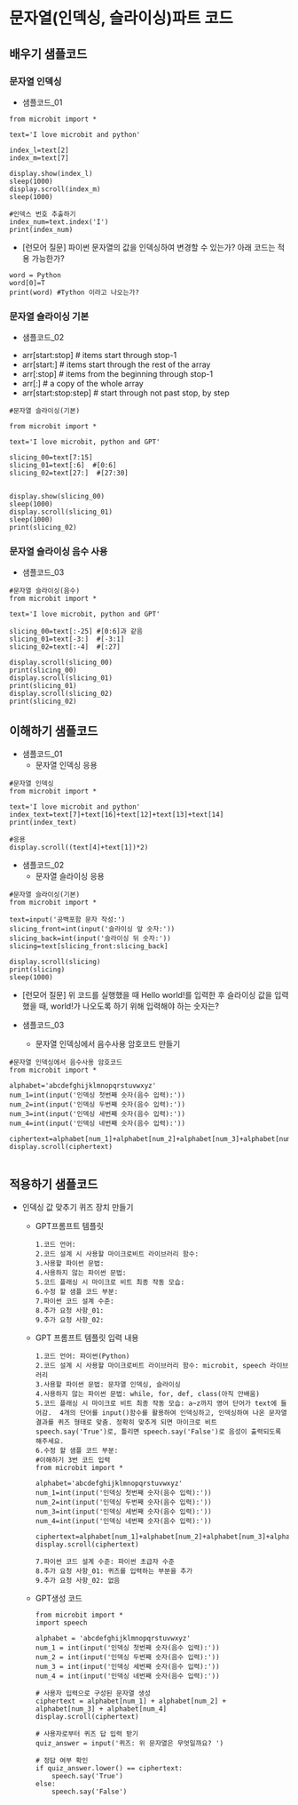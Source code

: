 # 문자열(인덱싱, 슬라이싱)파트 코드
## 배우기 샘플코드
### 문자열 인덱싱
* 샘플코드_01
```
from microbit import *

text='I love microbit and python'

index_l=text[2]
index_m=text[7]

display.show(index_l)
sleep(1000)
display.scroll(index_m)
sleep(1000)

#인덱스 번호 추출하기
index_num=text.index('I')
print(index_num)
```

* [런모어 질문] 파이썬 문자열의 값을 인덱싱하여 변경할 수 있는가? 아래 코드는 적용 가능한가?
```
word = Python
word[0]=T
print(word) #Tython 이라고 나오는가?
```


### 문자열 슬라이싱 기본
* 샘플코드_02
- arr[start:stop]         # items start through stop-1
- arr[start:]             # items start through the rest of the array
- arr[:stop]              # items from the beginning through stop-1
- arr[:]                  # a copy of the whole array
- arr[start:stop:step]    # start through not past stop, by step
```
#문자열 슬라이싱(기본)

from microbit import *

text='I love microbit, python and GPT'

slicing_00=text[7:15]
slicing_01=text[:6]  #[0:6]
slicing_02=text[27:]  #[27:30]


display.show(slicing_00)
sleep(1000)
display.scroll(slicing_01)
sleep(1000)
print(slicing_02)

```

### 문자열 슬라이싱 음수 사용
* 샘플코드_03
```
#문자열 슬라이싱(음수)
from microbit import *

text='I love microbit, python and GPT'

slicing_00=text[:-25] #[0:6]과 같음
slicing_01=text[-3:]  #[-3:1]
slicing_02=text[:-4]  #[:27]

display.scroll(slicing_00)
print(slicing_00)
display.scroll(slicing_01)
print(slicing_01)
display.scroll(slicing_02)
print(slicing_02)
```

## 이해하기 샘플코드
* 샘플코드_01
  - 문자열 인덱싱 응용

```
#문자열 인덱싱
from microbit import *

text='I love microbit and python'
index_text=text[7]+text[16]+text[12]+text[13]+text[14]
print(index_text)

#응용
display.scroll((text[4]+text[1])*2)
```

* 샘플코드_02
  - 문자열 슬라이싱 응용
```
#문자열 슬라이싱(기본)
from microbit import *

text=input('공백포함 문자 작성:')
slicing_front=int(input('슬라이싱 앞 숫자:'))
slicing_back=int(input('슬라이싱 뒤 숫자:'))
slicing=text[slicing_front:slicing_back]

display.scroll(slicing)
print(slicing)
sleep(1000)
```

* [런모어 질문] 위 코드를 실행했을 때 Hello world!를 입력한 후 슬라이싱 값을 입력했을 때, world!가 나오도록 하기 위해 입력해야 하는 숫자는?

  
* 샘플코드_03
  - 문자열 인덱싱에서 음수사용 암호코드 만들기
```
#문자열 인덱싱에서 음수사용 암호코드
from microbit import *

alphabet='abcdefghijklmnopqrstuvwxyz'
num_1=int(input('인덱싱 첫번째 숫자(음수 입력):'))
num_2=int(input('인덱싱 두번째 숫자(음수 입력):'))
num_3=int(input('인덱싱 세번째 숫자(음수 입력):'))
num_4=int(input('인덱싱 네번째 숫자(음수 입력):'))

ciphertext=alphabet[num_1]+alphabet[num_2]+alphabet[num_3]+alphabet[num_4]
display.scroll(ciphertext)


```

## 적용하기 샘플코드
* 인덱싱 값 맞추기 퀴즈 장치 만들기
  - GPT프롬프트 템플릿
    ```
    1.코드 언어:
    2.코드 설계 시 사용할 마이크로비트 라이브러리 함수:
    3.사용할 파이썬 문법:
    4.사용하지 않는 파이썬 문법:
    5.코드 플래싱 시 마이크로 비트 최종 작동 모습:
    6.수정 할 샘플 코드 부분:
    7.파이썬 코드 설계 수준:
    8.추가 요청 사항_01:
    9.추가 요청 사항_02:
    ```

  - GPT 프롬프트 템플릿 입력 내용
    ```
    1.코드 언어: 파이썬(Python)
    2.코드 설계 시 사용할 마이크로비트 라이브러리 함수: microbit, speech 라이브러리
    3.사용할 파이썬 문법: 문자열 인덱싱, 슬라이싱
    4.사용하지 않는 파이썬 문법: while, for, def, class(아직 안배움)
    5.코드 플래싱 시 마이크로 비트 최종 작동 모습: a~z까지 영어 단어가 text에 들어감.  4개의 단어를 input()함수를 활용하여 인덱싱하고, 인덱싱하여 나온 문자열 결과를 퀴즈 형태로 맞춤. 정확히 맞추게 되면 마이크로 비트 speech.say('True')로, 틀리면 speech.say('False')로 음성이 출력되도록 해주세요.
    6.수정 할 샘플 코드 부분:
    #이해하기 3번 코드 입력
    from microbit import *
    
    alphabet='abcdefghijklmnopqrstuvwxyz'
    num_1=int(input('인덱싱 첫번째 숫자(음수 입력):'))
    num_2=int(input('인덱싱 두번째 숫자(음수 입력):'))
    num_3=int(input('인덱싱 세번째 숫자(음수 입력):'))
    num_4=int(input('인덱싱 네번째 숫자(음수 입력):'))
    
    ciphertext=alphabet[num_1]+alphabet[num_2]+alphabet[num_3]+alphabet[num_4]
    display.scroll(ciphertext)
    
    7.파이썬 코드 설계 수준: 파이썬 초급자 수준
    8.추가 요청 사항_01: 퀴즈를 입력하는 부분을 추가
    9.추가 요청 사항_02: 없음
    ```

  - GPT생성 코드
    ```
    from microbit import *
    import speech
    
    alphabet = 'abcdefghijklmnopqrstuvwxyz'
    num_1 = int(input('인덱싱 첫번째 숫자(음수 입력):'))
    num_2 = int(input('인덱싱 두번째 숫자(음수 입력):'))
    num_3 = int(input('인덱싱 세번째 숫자(음수 입력):'))
    num_4 = int(input('인덱싱 네번째 숫자(음수 입력):'))
    
    # 사용자 입력으로 구성된 문자열 생성
    ciphertext = alphabet[num_1] + alphabet[num_2] + alphabet[num_3] + alphabet[num_4]
    display.scroll(ciphertext)
    
    # 사용자로부터 퀴즈 답 입력 받기
    quiz_answer = input('퀴즈: 위 문자열은 무엇일까요? ')
    
    # 정답 여부 확인
    if quiz_answer.lower() == ciphertext:
        speech.say('True')
    else:
        speech.say('False')
    ```

